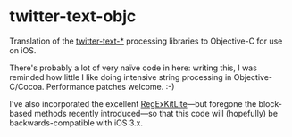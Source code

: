 twitter-text-objc
===========

Translation of the [twitter-text-*](http://engineering.twitter.com/2010/02/introducing-open-source-twitter-text.html) processing libraries to Objective-C for use on iOS.

There's probably a lot of very naïve code in here: writing this, I was reminded how little I like doing intensive string processing in Objective-C/Cocoa. Performance patches welcome. :-)

I've also incorporated the excellent [RegExKitLite](http://regexkit.sourceforge.net/RegexKitLite/)—but foregone the block-based methods recently introduced—so that this code will (hopefully) be backwards-compatible with iOS 3.x.
